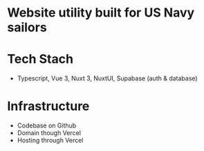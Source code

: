 # Website utility built for US Navy sailors

# Tech Stach
- Typescript, Vue 3, Nuxt 3, NuxtUI, Supabase (auth & database)

# Infrastructure
- Codebase on Github
- Domain though Vercel
- Hosting through Vercel
